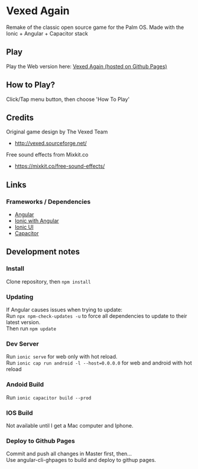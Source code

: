 # Vexed Again
Remake of the classic open source game for the Palm OS.
Made with the Ionic + Angular + Capacitor stack


## Play 
Play the Web version here: [Vexed Again (hosted on Github Pages)](https://earltilluck.github.io/vexed-again/)  

## How to Play?
Click/Tap menu button, then choose 'How To Play'

## Credits
Original game design by The Vexed Team
* http://vexed.sourceforge.net/  

Free sound effects from Mixkit.co  
* https://mixkit.co/free-sound-effects/

## Links 
### Frameworks / Dependencies
* [Angular](https://angular.io/docs)
* [Ionic with Angular](https://ionicframework.com/docs/angular/overview)
* [Ionic UI](https://ionicframework.com/docs/components)
* [Capacitor](https://capacitorjs.com/docs)

## Development notes
### Install
Clone repository, then `npm install`
### Updating 
If Angular causes issues when trying to update:  
Run `npx npm-check-updates -u` to force all dependencies to update to their latest version.  
Then run `npm update`  
### Dev Server
Run `ionic serve` for web only with hot reload.  
Run `ionic cap run android -l --host=0.0.0.0` for web and android with hot reload  
### Andoid Build
Run `ionic capacitor build --prod` 
### IOS Build
Not available until I get a Mac computer and Iphone.
### Deploy to Github Pages
Commit and push all changes in Master first, then...  
Use angular-cli-ghpages to build and deploy to githup pages.  
